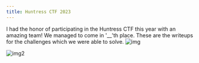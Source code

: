 ```yaml
---
title: Huntress CTF 2023
---
```

I had the honor of participating in the Huntress CTF this year with an amazing team! We managed to come in '__'th place. These are the writeups for the challenges which we were able to solve.
![img](https://github.com/jjolley91/blog/blob/main/images/Huntress_CTF_2023/team2.png?raw=true)


![img2](https://github.com/jjolley91/blog/blob/main/images/Huntress_CTF_2023/chum_bucket_cert.png?raw=true)